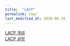 ```yaml
---
title:  "LACP"
permalink: /nw/
last_modified_at: 2020-06-19
---
```


[LACP 개념](https://leego33.tistory.com/23)<br/>
[LACP 설정](http://blog.naver.com/PostView.nhn?blogId=song_sec&logNo=220292812592)
